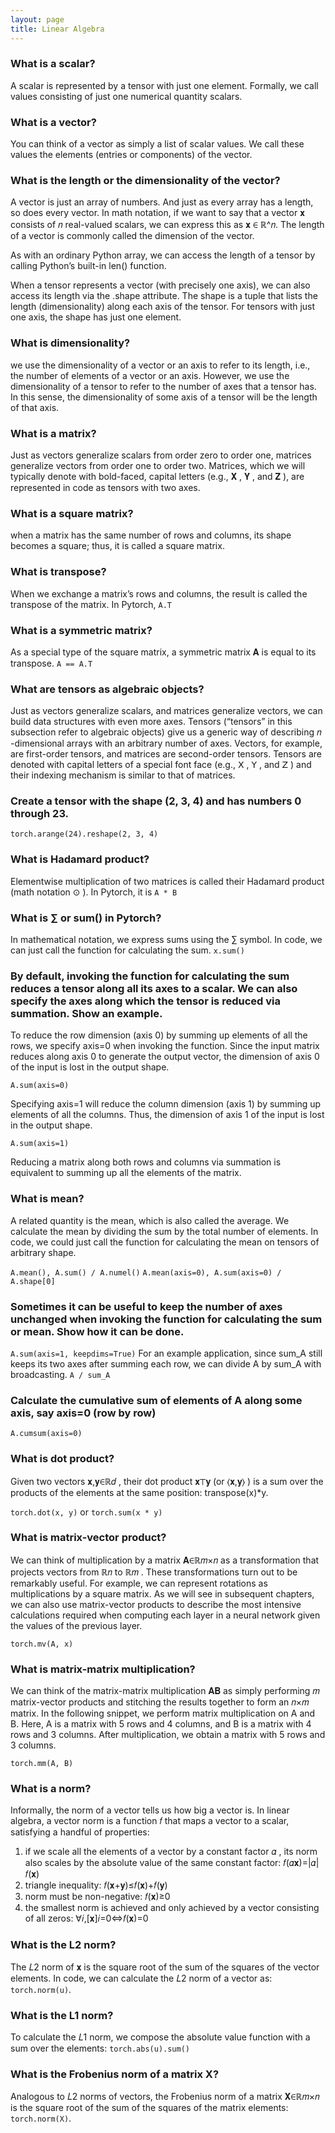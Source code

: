 ```yaml
---
layout: page
title: Linear Algebra
---
```


### What is a scalar?
A scalar is represented by a tensor with just one element. Formally, we call values consisting of just one numerical quantity scalars.

### What is a vector?
You can think of a vector as simply a list of scalar values. We call these values the elements (entries or components) of the vector.

### What is the length or the dimensionality of the vector?
A vector is just an array of numbers. And just as every array has a length, so does every vector. In math notation, if we want to say that a vector  𝐱  consists of  𝑛  real-valued scalars, we can express this as  𝐱 ∈ ℝ^𝑛. The length of a vector is commonly called the dimension of the vector.

As with an ordinary Python array, we can access the length of a tensor by calling Python’s built-in len() function.

When a tensor represents a vector (with precisely one axis), we can also access its length via the .shape attribute. The shape is a tuple that lists the length (dimensionality) along each axis of the tensor. For tensors with just one axis, the shape has just one element.

### What is dimensionality?
we use the dimensionality of a vector or an axis to refer to its length, i.e., the number of elements of a vector or an axis. However, we use the dimensionality of a tensor to refer to the number of axes that a tensor has. In this sense, the dimensionality of some axis of a tensor will be the length of that axis.

### What is a matrix?
Just as vectors generalize scalars from order zero to order one, matrices generalize vectors from order one to order two. Matrices, which we will typically denote with bold-faced, capital letters (e.g.,  𝐗 ,  𝐘 , and  𝐙 ), are represented in code as tensors with two axes.

### What is a square matrix?
when a matrix has the same number of rows and columns, its shape becomes a square; thus, it is called a square matrix.

### What is transpose?
When we exchange a matrix’s rows and columns, the result is called the transpose of the matrix. In Pytorch, `A.T`

### What is a symmetric matrix?
As a special type of the square matrix, a symmetric matrix  𝐀  is equal to its transpose. `A == A.T`

### What are tensors as algebraic objects?
Just as vectors generalize scalars, and matrices generalize vectors, we can build data structures with even more axes. Tensors (“tensors” in this subsection refer to algebraic objects) give us a generic way of describing  𝑛 -dimensional arrays with an arbitrary number of axes. Vectors, for example, are first-order tensors, and matrices are second-order tensors. Tensors are denoted with capital letters of a special font face (e.g.,  𝖷 ,  𝖸 , and  𝖹 ) and their indexing mechanism is similar to that of matrices.

### Create a tensor with the shape (2, 3, 4) and has numbers 0 through 23.
`torch.arange(24).reshape(2, 3, 4)`

### What is Hadamard product?
Elementwise multiplication of two matrices is called their Hadamard product (math notation  ⊙ ). In Pytorch, it is `A * B`

### What is ∑ or sum() in Pytorch?
In mathematical notation, we express sums using the  ∑  symbol. In code, we can just call the function for calculating the sum. `x.sum()`

### By default, invoking the function for calculating the sum reduces a tensor along all its axes to a scalar. We can also specify the axes along which the tensor is reduced via summation. Show an example.
To reduce the row dimension (axis 0) by summing up elements of all the rows, we specify axis=0 when invoking the function. Since the input matrix reduces along axis 0 to generate the output vector, the dimension of axis 0 of the input is lost in the output shape.

`A.sum(axis=0)`

Specifying axis=1 will reduce the column dimension (axis 1) by summing up elements of all the columns. Thus, the dimension of axis 1 of the input is lost in the output shape.

`A.sum(axis=1)`

Reducing a matrix along both rows and columns via summation is equivalent to summing up all the elements of the matrix.

### What is mean?
A related quantity is the mean, which is also called the average. We calculate the mean by dividing the sum by the total number of elements. In code, we could just call the function for calculating the mean on tensors of arbitrary shape.

`A.mean(), A.sum() / A.numel()`
`A.mean(axis=0), A.sum(axis=0) / A.shape[0]`

### Sometimes it can be useful to keep the number of axes unchanged when invoking the function for calculating the sum or mean. Show how it can be done.
`A.sum(axis=1, keepdims=True)`
For an example application, since sum_A still keeps its two axes after summing each row, we can divide A by sum_A with broadcasting.
`A / sum_A`

### Calculate the cumulative sum of elements of A along some axis, say axis=0 (row by row)
`A.cumsum(axis=0)`

### What is dot product?
Given two vectors  𝐱,𝐲∈ℝ𝑑 , their dot product  𝐱⊤𝐲  (or  ⟨𝐱,𝐲⟩ ) is a sum over the products of the elements at the same position:  transpose(x)*y.

`torch.dot(x, y)` or `torch.sum(x * y)`

### What is matrix-vector product?
We can think of multiplication by a matrix  𝐀∈ℝ𝑚×𝑛  as a transformation that projects vectors from  ℝ𝑛  to  ℝ𝑚 . These transformations turn out to be remarkably useful. For example, we can represent rotations as multiplications by a square matrix. As we will see in subsequent chapters, we can also use matrix-vector products to describe the most intensive calculations required when computing each layer in a neural network given the values of the previous layer.

`torch.mv(A, x)`

### What is matrix-matrix multiplication?
We can think of the matrix-matrix multiplication  𝐀𝐁  as simply performing  𝑚  matrix-vector products and stitching the results together to form an  𝑛×𝑚  matrix. In the following snippet, we perform matrix multiplication on A and B. Here, A is a matrix with 5 rows and 4 columns, and B is a matrix with 4 rows and 3 columns. After multiplication, we obtain a matrix with 5 rows and 3 columns.

`torch.mm(A, B)`

### What is a norm?
Informally, the norm of a vector tells us how big a vector is. In linear algebra, a vector norm is a function  𝑓  that maps a vector to a scalar, satisfying a handful of properties:
1. if we scale all the elements of a vector by a constant factor  𝛼 , its norm also scales by the absolute value of the same constant factor: 𝑓(𝛼𝐱)=|𝛼|𝑓(𝐱)
1. triangle inequality: 𝑓(𝐱+𝐲)≤𝑓(𝐱)+𝑓(𝐲)
1. norm must be non-negative: 𝑓(𝐱)≥0
1. the smallest norm is achieved and only achieved by a vector consisting of all zeros: ∀𝑖,[𝐱]𝑖=0⇔𝑓(𝐱)=0

### What is the L2 norm?
The 𝐿2 norm of 𝐱 is the square root of the sum of the squares of the vector elements. In code, we can calculate the  𝐿2  norm of a vector as: `torch.norm(u)`.

### What is the L1 norm?
To calculate the  𝐿1  norm, we compose the absolute value function with a sum over the elements: `torch.abs(u).sum()`

### What is the Frobenius norm of a matrix X?
Analogous to  𝐿2  norms of vectors, the Frobenius norm of a matrix  𝐗∈ℝ𝑚×𝑛  is the square root of the sum of the squares of the matrix elements: `torch.norm(X)`.